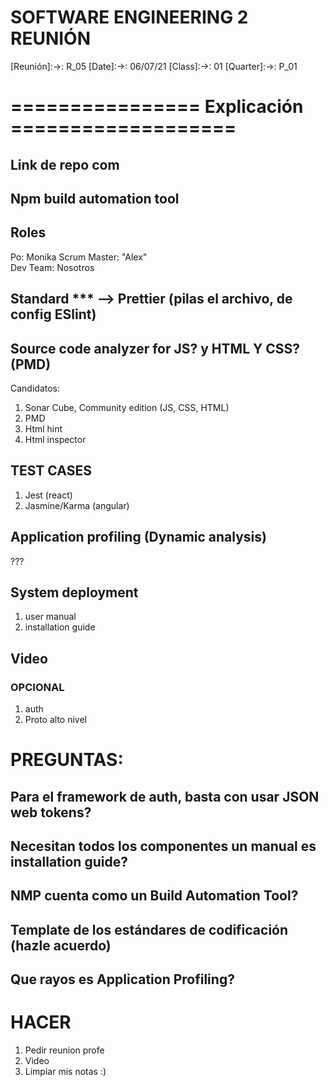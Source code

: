 # SOFTWARE ENGINEERING 2 REUNIÓN
[Reunión]:->: R_05
[Date]:->: 06/07/21
[Class]:->: 01
[Quarter]:->: P_01



# ================ Explicación ===================

## Link de repo com

## Npm build automation tool

## Roles
Po: Monika
Scrum Master: "Alex"  
Dev Team: Nosotros

## Standard *** --> Prettier (pilas el archivo, de config ESlint)

## Source code analyzer for JS? y HTML Y CSS? (PMD)
Candidatos:
1. Sonar Cube, Community edition (JS, CSS, HTML)
2. PMD
3. Html hint
4. Html inspector


## TEST CASES
1. Jest (react)
2. Jasmine/Karma (angular)

## Application profiling (Dynamic analysis) 
???

## System deployment
1. user manual 
2. installation guide 

## Video

### OPCIONAL
1. auth
2. Proto alto nivel



# PREGUNTAS:


## Para el framework de auth, basta con usar JSON web tokens?


## Necesitan todos los componentes un manual es installation guide? 


## NMP cuenta como un Build Automation Tool?


## Template de los estándares de codificación (hazle acuerdo)


## Que rayos es Application Profiling?



# HACER
1. Pedir reunion profe
2. Video 
3. Limpiar mis notas :)



